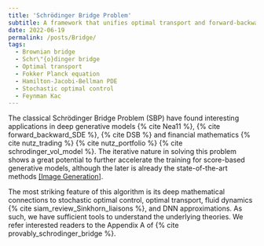 ```yaml
---
title: 'Schrödinger Bridge Problem'
subtitle: A framework that unifies optimal transport and forward-backward SDEs.
date: 2022-06-19
permalink: /posts/Bridge/
tags:
  - Brownian bridge
  - Schr\"{o}dinger bridge
  - Optimal transport
  - Fokker Planck equation
  - Hamilton-Jacobi-Bellman PDE
  - Stochastic optimal control
  - Feynman Kac
---
```



The classical Schrödinger Bridge Problem (SBP) have found interesting applications in deep generative models {% cite Nea11 %}, {% cite forward_backward_SDE %}, {% cite DSB %} and financial mathematics {% cite nutz_trading %} {% cite nutz_portfolio %} {% cite schrodinger_vol_model %}. The iterative nature in solving this problem shows a great potential to further accelerate the training for score-based generative models, although the later is already the state-of-the-art methods [\[Image Generation\]](https://paperswithcode.com/sota/image-generation-on-cifar-10).

The most striking feature of this algorithm is its deep mathematical connections to stochastic optimal control, optimal transport, fluid dynamics {% cite siam_review_Sinkhorn_liaisons %}, and DNN approximations. As such, we have sufficient tools to understand the underlying theories. We refer interested readers to the Appendix A of {% cite provably_schrodinger_bridge %}.



